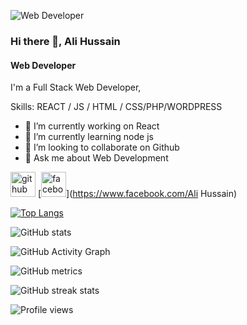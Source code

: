 ![Web Developer](https://scontent.fdac5-2.fna.fbcdn.net/v/t1.6435-1/p240x240/122570512_155717616235707_4740575384334848521_n.jpg?_nc_cat=104&ccb=1-5&_nc_sid=7206a8&_nc_ohc=NfK9JTjjVAAAX-vL0_7&_nc_ht=scontent.fdac5-2.fna&oh=404593659f67d680a85ae09a1b2f4e82&oe=618ACEF6)

### Hi there 👋, Ali Hussain
#### Web Developer


I'm a Full Stack Web Developer,

Skills:  REACT / JS / HTML / CSS/PHP/WORDPRESS

- 🔭 I’m currently working on React 
- 🌱 I’m currently learning node js 
- 👯 I’m looking to collaborate on Github 
- 💬 Ask me about Web Development 


[<img src='https://cdn.jsdelivr.net/npm/simple-icons@3.0.1/icons/github.svg' alt='github' height='40'>](https://github.com/Alihussain24)  [<img src='https://cdn.jsdelivr.net/npm/simple-icons@3.0.1/icons/facebook.svg' alt='facebook' height='40'>](https://www.facebook.com/Ali Hussain)  

[![Top Langs](https://github-readme-stats.vercel.app/api/top-langs/?username=Alihussain24)](https://github.com/anuraghazra/github-readme-stats)

![GitHub stats](https://github-readme-stats.vercel.app/api?username=Alihussain24&show_icons=true&count_private=true)  

![GitHub Activity Graph](https://activity-graph.herokuapp.com/graph?username=Alihussain24)  

![GitHub metrics](https://metrics.lecoq.io/Alihussain24)  

![GitHub streak stats](https://github-readme-streak-stats.herokuapp.com/?user=Alihussain24)  

![Profile views](https://gpvc.arturio.dev/Alihussain24)  

